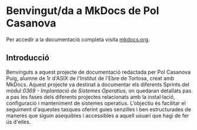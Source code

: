 
# Benvingut/da a MkDocs de Pol Casanova

Per accedir a la documentació completa visita [mkdocs.org](https://www.mkdocs.org).

## Introducció

Benvinguts a aquest projecte de documentació redactada per Pol Casanova Puig, alumne de 1r d'ASIX de l'Institut de l'Ebre de Tortosa, creat amb MkDocs. 
Aquest projecte va destinat a documentar els diferents Sprints del mòdul *0369 - Implantació de Sistemes Operatius*, on quedaran detallats pas a pas les fases dels diferents projectes relacionats amb la instal·lació, configuració i manteniment de sistemes operatius.
L'objectiu és facilitar el seguiment d'aquestes tasques oferint guies senzilles i ben estructurades de maneres que siguin asequibles i accessibles a aquell usuari que hagi de fer ús d'elles.
